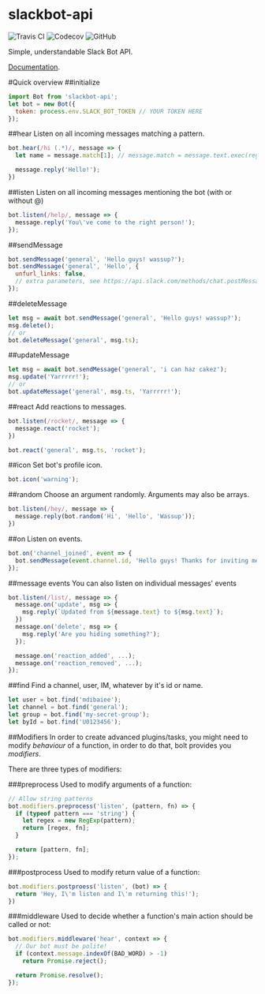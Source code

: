 slackbot-api
====
![Travis CI](https://img.shields.io/travis/mdibaiee/slackbot-api.svg)
![Codecov](https://img.shields.io/codecov/c/github/mdibaiee/slackbot-api.svg)
![GitHub](https://img.shields.io/github/downloads/mdibaiee/slackbot-api/latest/total.svg)

Simple, understandable Slack Bot API.

[Documentation](https://mdibaiee.gitbooks.io/slackbot-api/content/).


#Quick overview
##initialize

```javascript
import Bot from 'slackbot-api';
let bot = new Bot({
  token: process.env.SLACK_BOT_TOKEN // YOUR TOKEN HERE
});
```

##hear
Listen on all incoming messages matching a pattern.

```javascript
bot.hear(/hi (.*)/, message => {
  let name = message.match[1]; // message.match = message.text.exec(regex);

  message.reply('Hello!');
})
```

##listen
Listen on all incoming messages mentioning the bot (with or without @)

```javascript
bot.listen(/help/, message => {
  message.reply('You\'ve come to the right person!');
});
```

##sendMessage
```javascript
bot.sendMessage('general', 'Hello guys! wassup?');
bot.sendMessage('general', 'Hello', {
  unfurl_links: false,
  // extra parameters, see https://api.slack.com/methods/chat.postMessage
});
```

##deleteMessage
```javascript
let msg = await bot.sendMessage('general', 'Hello guys! wassup?');
msg.delete();
// or
bot.deleteMessage('general', msg.ts);
```

##updateMessage
```javascript
let msg = await bot.sendMessage('general', 'i can haz cakez');
msg.update('Yarrrrr!');
// or
bot.updateMessage('general', msg.ts, 'Yarrrrr!');
```

##react
Add reactions to messages.
```javascript
bot.listen(/rocket/, message => {
  message.react('rocket');
})

bot.react('general', msg.ts, 'rocket');
```

##icon
Set bot's profile icon.

```javascript
bot.icon('warning');
```

##random
Choose an argument randomly. Arguments may also be arrays.

```javascript
bot.listen(/hey/, message => {
  message.reply(bot.random('Hi', 'Hello', 'Wassup'));
})
```

##on
Listen on events.

```javascript
bot.on('channel_joined', event => {
  bot.sendMessage(event.channel.id, 'Hello guys! Thanks for inviting me.');
});
```

##message events
You can also listen on individual messages' events
```javascript
bot.listen(/list/, message => {
  message.on('update', msg => {
    msg.reply(`Updated from ${message.text} to ${msg.text}`);
  })
  message.on('delete', msg => {
    msg.reply('Are you hiding something?');
  });

  message.on('reaction_added', ...);
  message.on('reaction_removed', ...);
});
```

##find
Find a channel, user, IM, whatever by it's id or name.

```javascript
let user = bot.find('mdibaiee');
let channel = bot.find('general');
let group = bot.find('my-secret-group');
let byId = bot.find('U0123456');
```


##Modifiers
In order to create advanced plugins/tasks, you might need to modify *behaviour* of a function, in order
to do that, bolt provides you _modifiers_.

There are three types of modifiers:

###preprocess
Used to modify arguments of a function:

```javascript
// Allow string patterns
bot.modifiers.preprocess('listen', (pattern, fn) => {
  if (typeof pattern === 'string') {
    let regex = new RegExp(pattern);
    return [regex, fn];
  }

  return [pattern, fn];
});
```

###postprocess
Used to modify return value of a function:

```javascript
bot.modifiers.postproess('listen', (bot) => {
  return 'Hey, I\'m listen and I\'m returning this!');
})
```

###middleware
Used to decide whether a function's main action should be called or not:

```javascript
bot.modifiers.middleware('hear', context => {
  // Our bot must be polite!
  if (context.message.indexOf(BAD_WORD) > -1)
    return Promise.reject();

  return Promise.resolve();
});
```
